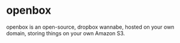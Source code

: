 openbox
=======

openbox is an open-source, dropbox wannabe, hosted on your own domain, storing things on your own Amazon S3.
